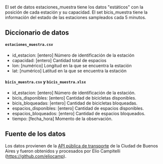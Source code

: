 El set de datos estaciones_muestra tiene los datos "estáticos" con la posición de cada estación y su capacidad. El set bicis_muestra tiene la información del estado de las estaciones sampleados cada 5 minutos.


## Diccionario de datos

#### `estaciones_muestra.csv`

* id_estacion: [entero] Número de identificación de la estación
* capacidad: [entero] Cantidad total de espacios
* lon: [numérico] Longitud en la que se encuentra la estación
* lat: [numérico] Latitud en la que se encuentra la estación


#### `bicis_muestra.csv` y `bicis_muestra.xlsx`


* id_estacion: [entero] Número de identificación de la estación.
* bicis_disponibles: [entero]  Cantidad de bicicletas disponibles.
* bicis_bloqueadas: [entero] Cantidad de bicicletas bloqueadas.
* espacios_disponibles: [entero]  Cantidad de espacios disponibles.
* espacios_bloqueados: [entero] Cantidad de espacios bloqueados.
* tiempo:  [fecha_hora] Momento de la observación.


## Fuente de los datos

Los datos provienen de la [API pública de transporte](https://www.buenosaires.gob.ar/desarrollourbano/transporte/apitransporte) de la Ciudad de Buenos Aires y fueron obtenidos y procesados por Elio Campitelli (https://github.com/eliocamp).

